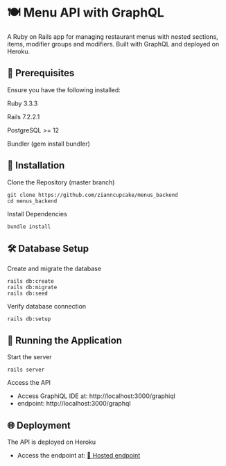 # 🍽️ Menu API with GraphQL
A Ruby on Rails app for managing restaurant menus with nested sections, items, modifier groups and modifiers. Built with GraphQL and deployed on Heroku.

## 📌 Prerequisites
Ensure you have the following installed:

Ruby 3.3.3

Rails 7.2.2.1

PostgreSQL >= 12

Bundler (gem install bundler)

## 🔧 Installation
Clone the Repository (master branch)
```
git clone https://github.com/zianncupcake/menus_backend
cd menus_backend
```

Install Dependencies
```
bundle install
```

## 🛠 Database Setup
Create and migrate the database
```
rails db:create
rails db:migrate
rails db:seed 
```

Verify database connection
```
rails db:setup
```

## 🚀 Running the Application
Start the server 
```
rails server
```
Access the API
- Access GraphiQL IDE at: http://localhost:3000/graphiql
- endpoint: http://localhost:3000/graphql

## 🌐 Deployment
The API is deployed on Heroku
- Access the endpoint at: [🔗 Hosted endpoint](https://damp-eyrie-40872-66f66d973e5e.herokuapp.com/graphql)
